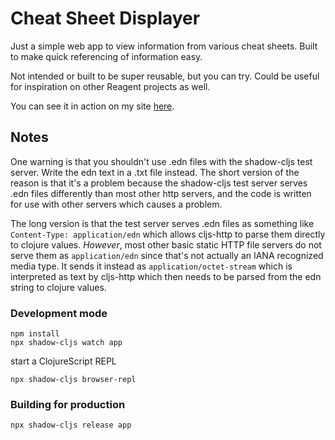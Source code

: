 # Cheat Sheet Displayer

Just a simple web app to view information from various cheat sheets. Built to make quick referencing of information easy.

Not intended or built to be super reusable, but you can try. Could be useful for inspiration on other Reagent projects as well.

You can see it in action on my site [here](https://thiswebsiteis.online/cheat_sheet).

## Notes

One warning is that you shouldn't use .edn files with the shadow-cljs test server. Write the edn text in a .txt file instead. The short version of the reason is that it's a problem because the shadow-cljs test server serves .edn files differently than most other http servers, and the code is written for use with other servers which causes a problem.

The long version is that the test server serves .edn files as something like `Content-Type: application/edn` which allows cljs-http to parse them directly to clojure values. *However*, most other basic static HTTP file servers do not serve them as `application/edn` since that's not actually an IANA recognized media type. It sends it instead as `application/octet-stream` which is interpreted as text by cljs-http which then needs to be parsed from the edn string to clojure values.

### Development mode
```
npm install
npx shadow-cljs watch app
```
start a ClojureScript REPL
```
npx shadow-cljs browser-repl
```
### Building for production

```
npx shadow-cljs release app
```
